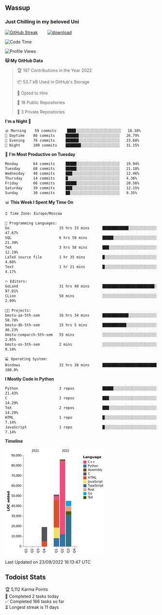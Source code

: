 ## Wassup 
### Just Chilling in my beloved Uni 

<!--
-->

[![GitHub Streak](http://github-readme-streak-stats.herokuapp.com?user=archeoss&theme=shades-of-purple&hide_border=true&date_format=j%20M%5B%20Y%5D)](https://git.io/streak-stats)&nbsp;&nbsp;&nbsp;&nbsp;&nbsp;&nbsp;&nbsp;&nbsp;[![download](https://user-images.githubusercontent.com/68448737/147796309-d8b65b1d-4dde-40d9-b03a-2b42aaa6cd43.jpeg)
](http://bmstu.ru/)

<!--START_SECTION:waka-->
![Code Time](http://img.shields.io/badge/Code%20Time-585%20hrs%2013%20mins-blue)

![Profile Views](http://img.shields.io/badge/Profile%20Views-1-blue)

**🐱 My GitHub Data** 

> 🏆 197 Contributions in the Year 2022
 > 
> 📦 53.7 kB Used in GitHub's Storage 
 > 
> 💼 Opted to Hire
 > 
> 📜 18 Public Repositories 
 > 
> 🔑 3 Private Repositories  
 > 
**I'm a Night 🦉** 

```text
🌞 Morning    59 commits     ████░░░░░░░░░░░░░░░░░░░░░   18.38% 
🌆 Daytime    86 commits     ██████░░░░░░░░░░░░░░░░░░░   26.79% 
🌃 Evening    76 commits     ██████░░░░░░░░░░░░░░░░░░░   23.68% 
🌙 Night      100 commits    ███████░░░░░░░░░░░░░░░░░░   31.15%

```
📅 **I'm Most Productive on Tuesday** 

```text
Monday       64 commits     █████░░░░░░░░░░░░░░░░░░░░   19.94% 
Tuesday      68 commits     █████░░░░░░░░░░░░░░░░░░░░   21.18% 
Wednesday    40 commits     ███░░░░░░░░░░░░░░░░░░░░░░   12.46% 
Thursday     14 commits     █░░░░░░░░░░░░░░░░░░░░░░░░   4.36% 
Friday       66 commits     █████░░░░░░░░░░░░░░░░░░░░   20.56% 
Saturday     39 commits     ███░░░░░░░░░░░░░░░░░░░░░░   12.15% 
Sunday       30 commits     ██░░░░░░░░░░░░░░░░░░░░░░░   9.35%

```


📊 **This Week I Spent My Time On** 

```text
⌚︎ Time Zone: Europe/Moscow

💬 Programming Languages: 
Go                       15 hrs 33 mins      ████████████░░░░░░░░░░░░░   47.67% 
SQL                      6 hrs 59 mins       █████░░░░░░░░░░░░░░░░░░░░   21.39% 
TeX                      3 hrs 58 mins       ███░░░░░░░░░░░░░░░░░░░░░░   12.19% 
LaTeX source file        1 hr 35 mins        █░░░░░░░░░░░░░░░░░░░░░░░░   4.88% 
Text                     1 hr 21 mins        █░░░░░░░░░░░░░░░░░░░░░░░░   4.17%

🔥 Editors: 
GoLand                   31 hrs 40 mins      ████████████████████████░   97.01% 
CLion                    58 mins             ░░░░░░░░░░░░░░░░░░░░░░░░░   2.99%

🐱‍💻 Projects: 
bmstu-aa-5th-sem         16 hrs 34 mins      ████████████░░░░░░░░░░░░░   50.78% 
bmstu-db-5th-sem         15 hrs 5 mins       ███████████░░░░░░░░░░░░░░   46.23% 
bmstu-comparch-5th-sem   55 mins             ░░░░░░░░░░░░░░░░░░░░░░░░░   2.85% 
bmstu-os-5th-sem         2 mins              ░░░░░░░░░░░░░░░░░░░░░░░░░   0.14%

💻 Operating System: 
Windows                  32 hrs 38 mins      █████████████████████████   100.0%

```

**I Mostly Code in Python** 

```text
Python                   3 repos             █████░░░░░░░░░░░░░░░░░░░░   21.43% 
C                        2 repos             ███░░░░░░░░░░░░░░░░░░░░░░   14.29% 
TeX                      2 repos             ███░░░░░░░░░░░░░░░░░░░░░░   14.29% 
HTML                     1 repo              █░░░░░░░░░░░░░░░░░░░░░░░░   7.14% 
JavaScript               1 repo              █░░░░░░░░░░░░░░░░░░░░░░░░   7.14%

```


**Timeline**

![Chart not found](https://raw.githubusercontent.com/archeoss/archeoss/master/charts/bar_graph.png) 


 Last Updated on 23/09/2022 16:13:47 UTC
<!--END_SECTION:waka-->

## Todoist Stats

<!-- TODO-IST:START -->
🏆  5,112 Karma Points           
🌸  Completed 2 tasks today           
✅  Completed 166 tasks so far           
⏳  Longest streak is 11 days
<!-- TODO-IST:END -->
